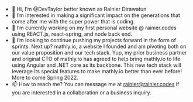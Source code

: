 - 👋 Hi, I’m @DevTaylor better known as Rainier Dirawatun
- 👀 I’m interested in making a significant impact on the generations that come after me with the super power that is coding.
- 🌱 I’m currently working on my first personal website @ rainier.codes using REACT.js, react-spring, and node back end.
- 💞️ I’m looking to continue pushing my projects forward in the form of sprints. Next up? mathly.io, a website I founded and am
      pivoting both on our value proposition and our tech stack. Yup, my prior business partner and original CTO of mathly.io has
      agreed to help bring mathly.io to life using Angular and .NET core as its backbone. This new tech stack will leverage its 
      special features to make mathly.io better than ever before! More to come Spring 2022.
- 📫 How to reach me? You can message me at rainier@rainier.codes if you are interested in a collaboration or a business inquiry. 

<!---
DevTaylor/DevTaylor is a ✨ special ✨ repository because its `README.md` (this file) appears on your GitHub profile.
You can click the Preview link to take a look at your changes.
--->
